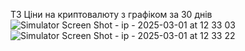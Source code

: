ТЗ 
Ціни на криптовалюту з графіком за 30 днів
![Simulator Screen Shot - ip - 2025-03-01 at 12 33 03](https://github.com/user-attachments/assets/c9de6bbf-8e22-4cd9-b2af-02937460b32d)
![Simulator Screen Shot - ip - 2025-03-01 at 12 33 22](https://github.com/user-attachments/assets/2d9f8994-988a-467c-bb22-40da95cfdf39)
